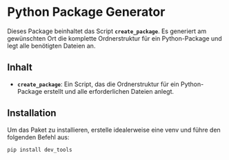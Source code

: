 # Python Package Generator

Dieses Package beinhaltet das Script **`create_package`**. Es generiert am gewünschten Ort die komplette Ordnerstruktur für ein Python-Package und legt alle benötigten Dateien an.

## Inhalt

- **`create_package`**: Ein Script, das die Ordnerstruktur für ein Python-Package erstellt und alle erforderlichen Dateien anlegt.

## Installation

Um das Paket zu installieren, erstelle idealerweise eine venv und führe den folgenden Befehl aus:

```bash
pip install dev_tools
